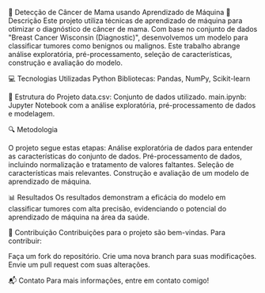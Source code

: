 🧬 Detecção de Câncer de Mama usando Aprendizado de Máquina
📝 Descrição
Este projeto utiliza técnicas de aprendizado de máquina para otimizar o diagnóstico de câncer de mama. Com base no conjunto de dados "Breast Cancer Wisconsin (Diagnostic)", desenvolvemos um modelo para classificar tumores como benignos ou malignos. Este trabalho abrange análise exploratória, pré-processamento, seleção de características, construção e avaliação do modelo.

💻 Tecnologias Utilizadas
Python
Bibliotecas: Pandas, NumPy, Scikit-learn

📂 Estrutura do Projeto
data.csv: Conjunto de dados utilizado.
main.ipynb: Jupyter Notebook com a análise exploratória, pré-processamento de dados e modelagem.

🔍 Metodologia

O projeto segue estas etapas:
Análise exploratória de dados para entender as características do conjunto de dados.
Pré-processamento de dados, incluindo normalização e tratamento de valores faltantes.
Seleção de características mais relevantes.
Construção e avaliação de um modelo de aprendizado de máquina.

📊 Resultados
Os resultados demonstram a eficácia do modelo em classificar tumores com alta precisão, evidenciando o potencial do aprendizado de máquina na área da saúde.

👐 Contribuição
Contribuições para o projeto são bem-vindas. Para contribuir:

Faça um fork do repositório.
Crie uma nova branch para suas modificações.
Envie um pull request com suas alterações.

📬 Contato
Para mais informações, entre em contato comigo!

